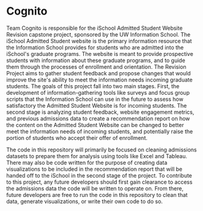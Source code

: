 # Cognito

Team Cognito is responsible for the iSchool Admitted Student Website Revision  capstone project, sponsored by the UW Information School. The iSchool Admitted Student website is the primary information resource that the Information School provides for students who are admitted into the iSchool's graduate programs. The website is meant to provide prospective students with information about these graduate programs, and to guide them through the processes of enrollment and orientation. The Revision Project aims to gather student feedback and propose changes that would improve the site's ability to meet the information needs incoming graduate students. The goals of this project fall into two main stages. First, the development of information-gathering tools like surveys and focus group scripts that the Information School can use in the future to assess how satisfactory the Admitted Student Website is for incoming students. The second stage is analyzing student feedback, website engagement metrics, and previous admissions data to create a recommendation report on how the content on the Admitted Student Website can be changed to better meet the information needs of incoming students, and potentially raise the portion of students who accept their offer of enrollment.

The code in this repository will primarily be focused on cleaning admissions datasets to prepare them for analysis using tools like Excel and Tableau. There may also be code written for the purpose of creating data visualizations to be included in the recommendation report that will be handed off to the iSchool in the second stage of the project. To contribute to this project, any future developers should first gain clearance to access the admissions data the code will be written to operate on. From there, future developers are free to run the code in this repository to clean that data, generate visualizations, or write their own code to do so.
